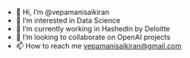 - 👋 Hi, I’m @vepamanisaikiran
- 👀 I’m interested in Data Science 
- 🌱 I’m currently working in HashedIn by Deloitte 
- 💞️ I’m looking to collaborate on OpenAI projects
- 📫 How to reach me vepamanisaikiran@gmail.com


<!---
vepamanisaikiran/vepamanisaikiran is a ✨ special ✨ repository because its `README.md` (this file) appears on your GitHub profile.
You can click the Preview link to take a look at your changes.
--->
